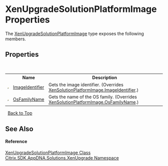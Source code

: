 # XenUpgradeSolutionPlatformImage Properties
 

The <a href="T_Citrix_SDK_AppDNA_Solutions_XenUpgrade_XenUpgradeSolutionPlatformImage">XenUpgradeSolutionPlatformImage</a> type exposes the following members.


## Properties
&nbsp;<table><tr><th></th><th>Name</th><th>Description</th></tr><tr><td>![Public property](media/pubproperty.gif "Public property")</td><td><a href="P_Citrix_SDK_AppDNA_Solutions_XenUpgrade_XenUpgradeSolutionPlatformImage_ImageIdentifier">ImageIdentifier</a></td><td>
Gets the image identifier.
 (Overrides <a href="P_Citrix_SDK_AppDNA_Solutions_Xen_Common_XenSolutionPlatformImage_ImageIdentifier">XenSolutionPlatformImage.ImageIdentifier</a>.)</td></tr><tr><td>![Public property](media/pubproperty.gif "Public property")</td><td><a href="P_Citrix_SDK_AppDNA_Solutions_XenUpgrade_XenUpgradeSolutionPlatformImage_OsFamilyName">OsFamilyName</a></td><td>
Gets the name of the OS family.
 (Overrides <a href="P_Citrix_SDK_AppDNA_Solutions_Xen_Common_XenSolutionPlatformImage_OsFamilyName">XenSolutionPlatformImage.OsFamilyName</a>.)</td></tr></table>&nbsp;
<a href="#xenupgradesolutionplatformimage-properties">Back to Top</a>

## See Also


#### Reference
<a href="T_Citrix_SDK_AppDNA_Solutions_XenUpgrade_XenUpgradeSolutionPlatformImage">XenUpgradeSolutionPlatformImage Class</a><br /><a href="N_Citrix_SDK_AppDNA_Solutions_XenUpgrade">Citrix.SDK.AppDNA.Solutions.XenUpgrade Namespace</a><br />
